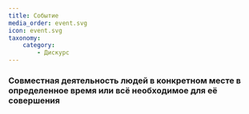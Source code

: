 ```yaml
---
title: Событие
media_order: event.svg
icon: event.svg
taxonomy:
    category:
        - Дискурс
---
```


### Cовместная деятельность людей в конкретном месте в определенное время или всё необходимое для её совершения
